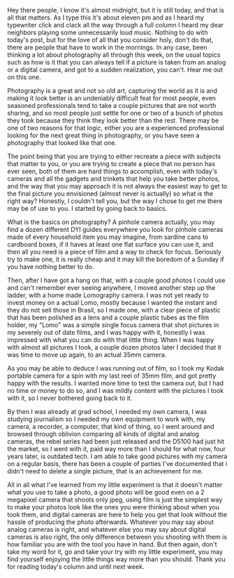 Hey there people, I know it's almost midnight, but it is still today, and that is all that matters.  As I type this it's about eleven pm and as I heard my typewriter click and clack all the way through a full column I heard my dear neighbors playing some unnecessarily loud music. Nothing to do with today's post, but for the love of all that you consider holy, don't do that, there are people that have to work in the mornings. In any case, been thinking a lot about photography all through this week, on the usual topics such as how is it that you can always tell if a picture is taken from an analog or a digital camera, and got to a sudden realization, you can't. Hear me out on this one.

Photography is a great and not so old art, capturing the world as it is and making it look better is an undeniably difficult feat for most people, even seasoned professionals tend to take a couple pictures that are not worth sharing, and so most people just settle for one or two of a bunch of photos they took because they think they look better than the rest. There may be one of two reasons for that logic, either you are a experienced professional looking for the next great thing in photography, or you have seen a photography that looked like that one.

The point being that you are trying to either recreate a piece with subjects that matter to you, or you are trying to create a piece that no person has ever seen, both of them are hard things to accomplish, even with today's cameras and all the gadgets and trinkets that help you take better photos, and the way that you may approach it is not always the easiest way to get to the final picture you envisioned (almost never is actually) so what is the right way? Honestly, I couldn't tell you, but the way I chose to get me there may be of use to you. I started by going back to basics.

What is the basics on photography? A pinhole camera actually, you may find a dozen different DYI guides everywhere you look for pinhole cameras made of every household item you may imagine, from sardine cans to cardboard boxes, if it haves at least one flat surface you can use it, and then all you need is a piece of film and a way to check for focus. Seriously try to make one, it is really cheap and it may kill the boredom of a Sunday if you have nothing better to do.

Then, after I have got a hang on that, with a couple good photos I could use and can't remember ever seeing anywhere, I moved another step up the ladder, with a home made Lomography camera. I was not yet ready to invest money on a actual Lomo, mostly because I wanted the instant and they do not sell those in Brasil, so I made one, with a clear piece of plastic that has been polished as a lens and a couple plastic tubes as the film holder, my "Lomo" was a simple single focus camera that shot pictures in my severely out of date films, and I was happy with it, honestly I was impressed with what you can do with that little thing. When I was happy with almost all pictures I took, a couple dozen photos later I decided that it was time to move up again, to an actual 35mm camera.

As you may be able to deduce I was running out of film, so I took my Kodak portable camera for a spin with my last reel of 35mm film, and got pretty happy with the results. I wanted more time to test the camera out, but I had no time or money to do so, and I was mildly content with the pictures I took with it, so I never bothered going back to it.

By then I was already at grad school, I needed my own camera, I was studying journalism so I needed my own equipment to work with, my camera, a recorder, a computer, that kind of thing, so I went around and browsed through oblivion comparing all kinds of digital and analog cameras, the rebel series had been just released and the D5100 had just hit the market, so I went with it, paid way more than I should for what now, four years later, is outdated tech. I am able to take good pictures with my camera on a regular basis, there has been a couple of parties I've documented that i didn't need to delete a single picture, that is an achievement for me.

All in all what I've learned from my little experiment is that it doesn't matter what you use to take a photo, a good photo will be good even on a 2 megapixel camera that shoots only jpeg, using film is just the simplest way to make your photos look like the ones you were thinking about when you took them, and digital cameras are here to help you get that look without the hassle of producing the photo afterwards. Whatever you may say about analog cameras is right, and whatever else you may say about digital cameras is also right, the only difference between you shooting with them is how familiar you are with the tool you have in hand. But then again, don't take my word for it, go and take your try with my little experiment, you may find yourself enjoying the little things way more than you should. Thank you for reading today's column and until next week. 
